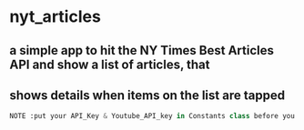 # nyt_articles

## a simple app to hit the NY Times Best Articles API and show a list of articles, that
## shows details when items on the list are tapped


```python
NOTE :put your API_Key & Youtube_API_key in Constants class before you run the app.

